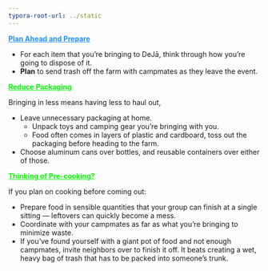 ```yaml
---
typora-root-url: ../static
---
```


<span class="center" style="color:dodgerblue;"><u>**Plan Ahead and Prepare**</u></span>

- For each item that you’re bringing to DeJā, think through how you’re going to dispose of it.
- <span style="color:greenyellow green;">**Plan**</span> to send trash off the farm with campmates as they leave the event.

<span style="color:lime;"><u>**Reduce Packaging**</u></span>

Bringing in less means having less to haul out, 

- Leave unnecessary packaging at home.
  - Unpack toys and camping gear you’re bringing with you.
  - Food often comes in layers of plastic and cardboard, toss out the packaging before heading to the farm.
- Choose aluminum cans over bottles, and reusable containers over either of those.


<span style="color:lime;"><u>**Thinking of Pre-cooking?**</u></span>

If you plan on cooking before coming out:

- Prepare food in sensible quantities that your group can finish at a single sitting — leftovers can quickly become a mess.
- Coordinate with your campmates as far as what you’re bringing to minimize waste.
- If you’ve found yourself with a giant pot of food and not enough campmates, invite neighbors over to finish it off.  It beats creating a wet, heavy bag of trash that has to be packed into someone’s trunk.

